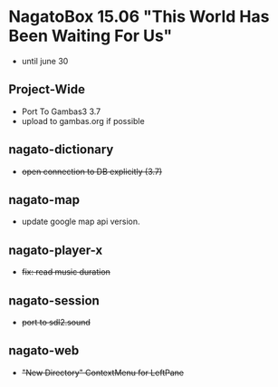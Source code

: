 # NagatoBox 15.06 "This World Has Been Waiting For Us"

+ until june 30

## Project-Wide

+ Port To Gambas3 3.7
+ upload to gambas.org if possible

## nagato-dictionary

+ ~~open connection to DB explicitly (3.7)~~

## nagato-map

+ update google map api version.

## nagato-player-x

+ ~~fix: read music duration~~

## nagato-session

+ ~~port to sdl2.sound~~

## nagato-web

+ ~~"New Directory" ContextMenu for LeftPane~~
